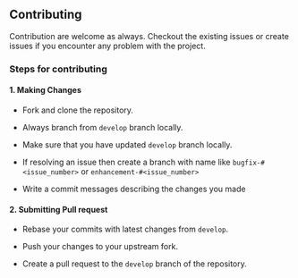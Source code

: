 ## Contributing

Contribution are welcome as always. Checkout the existing issues or create issues if you encounter any problem with the project.

### Steps for contributing

#### 1. Making Changes

- Fork and clone the repository.

- Always branch from `develop` branch locally.
- Make sure that you have updated `develop` branch locally.

- If resolving an issue then create a branch with name like `bugfix-#<issue_number>` or `enhancement-#<issue_number>`

- Write a commit messages describing the changes you made

#### 2. Submitting Pull request

- Rebase your commits with latest changes from `develop`.

- Push your changes to your upstream fork.

- Create a pull request to the `develop` branch of the repository.
